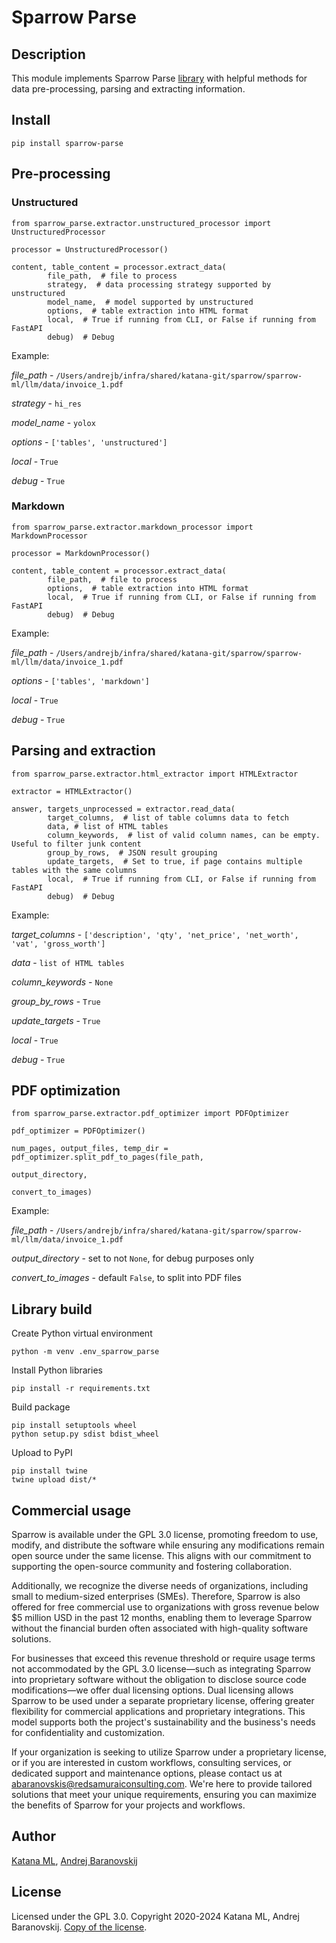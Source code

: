 # Sparrow Parse

## Description

This module implements Sparrow Parse [library](https://pypi.org/project/sparrow-parse/) with helpful methods for data pre-processing, parsing and extracting information.

## Install

```
pip install sparrow-parse
```

## Pre-processing

### Unstructured

```
from sparrow_parse.extractor.unstructured_processor import UnstructuredProcessor

processor = UnstructuredProcessor()

content, table_content = processor.extract_data(
        file_path,  # file to process
        strategy,  # data processing strategy supported by unstructured
        model_name,  # model supported by unstructured
        options,  # table extraction into HTML format
        local,  # True if running from CLI, or False if running from FastAPI
        debug)  # Debug
```

Example:

*file_path* - `/Users/andrejb/infra/shared/katana-git/sparrow/sparrow-ml/llm/data/invoice_1.pdf`

*strategy* - `hi_res`

*model_name* - `yolox`

*options* - `['tables', 'unstructured']`

*local* - `True`

*debug* - `True`

### Markdown

```
from sparrow_parse.extractor.markdown_processor import MarkdownProcessor

processor = MarkdownProcessor()

content, table_content = processor.extract_data(
        file_path,  # file to process
        options,  # table extraction into HTML format
        local,  # True if running from CLI, or False if running from FastAPI
        debug)  # Debug
```

Example:

*file_path* - `/Users/andrejb/infra/shared/katana-git/sparrow/sparrow-ml/llm/data/invoice_1.pdf`

*options* - `['tables', 'markdown']`

*local* - `True`

*debug* - `True`

## Parsing and extraction

```
from sparrow_parse.extractor.html_extractor import HTMLExtractor

extractor = HTMLExtractor()

answer, targets_unprocessed = extractor.read_data(
        target_columns,  # list of table columns data to fetch
        data, # list of HTML tables
        column_keywords,  # list of valid column names, can be empty. Useful to filter junk content
        group_by_rows,  # JSON result grouping
        update_targets,  # Set to true, if page contains multiple tables with the same columns
        local,  # True if running from CLI, or False if running from FastAPI
        debug)  # Debug

```

Example:

*target_columns* - `['description', 'qty', 'net_price', 'net_worth', 'vat', 'gross_worth']`

*data* - `list of HTML tables`

*column_keywords* - `None`

*group_by_rows* - `True`

*update_targets* - `True`

*local* - `True`

*debug* - `True`

## PDF optimization

```
from sparrow_parse.extractor.pdf_optimizer import PDFOptimizer

pdf_optimizer = PDFOptimizer()

num_pages, output_files, temp_dir = pdf_optimizer.split_pdf_to_pages(file_path,
                                                                     output_directory,
                                                                     convert_to_images)

```

Example:

*file_path* - `/Users/andrejb/infra/shared/katana-git/sparrow/sparrow-ml/llm/data/invoice_1.pdf`

*output_directory* - set to not `None`, for debug purposes only

*convert_to_images* - default `False`, to split into PDF files

## Library build

Create Python virtual environment

```
python -m venv .env_sparrow_parse
```

Install Python libraries

```
pip install -r requirements.txt
```

Build package

```
pip install setuptools wheel
python setup.py sdist bdist_wheel
```

Upload to PyPI

```
pip install twine
twine upload dist/*
```

## Commercial usage

Sparrow is available under the GPL 3.0 license, promoting freedom to use, modify, and distribute the software while ensuring any modifications remain open source under the same license. This aligns with our commitment to supporting the open-source community and fostering collaboration.

Additionally, we recognize the diverse needs of organizations, including small to medium-sized enterprises (SMEs). Therefore, Sparrow is also offered for free commercial use to organizations with gross revenue below $5 million USD in the past 12 months, enabling them to leverage Sparrow without the financial burden often associated with high-quality software solutions.

For businesses that exceed this revenue threshold or require usage terms not accommodated by the GPL 3.0 license—such as integrating Sparrow into proprietary software without the obligation to disclose source code modifications—we offer dual licensing options. Dual licensing allows Sparrow to be used under a separate proprietary license, offering greater flexibility for commercial applications and proprietary integrations. This model supports both the project's sustainability and the business's needs for confidentiality and customization.

If your organization is seeking to utilize Sparrow under a proprietary license, or if you are interested in custom workflows, consulting services, or dedicated support and maintenance options, please contact us at abaranovskis@redsamuraiconsulting.com. We're here to provide tailored solutions that meet your unique requirements, ensuring you can maximize the benefits of Sparrow for your projects and workflows.

## Author

[Katana ML](https://katanaml.io), [Andrej Baranovskij](https://github.com/abaranovskis-redsamurai)

## License

Licensed under the GPL 3.0. Copyright 2020-2024 Katana ML, Andrej Baranovskij. [Copy of the license](https://github.com/katanaml/sparrow/blob/main/LICENSE).
